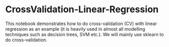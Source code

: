 # CrossValidation-Linear-Regression
This notebook demonstrates how to do cross-validation (CV) with linear regression as an example (it is heavily used in almost all modelling techniques such as decision trees, SVM etc.). We will mainly use sklearn to do cross-validation.
